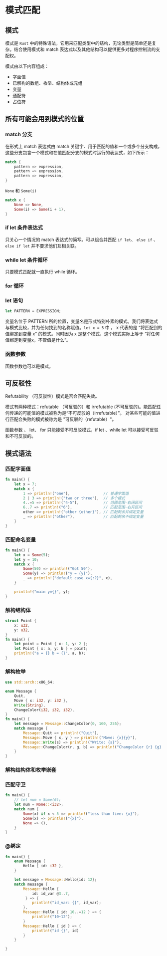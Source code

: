 # 模式匹配

## 模式

模式是 `Rust` 中的特殊语法，它用来匹配类型中的结构，无论类型是简单还是复杂。结合使用模式和 match 表达式以及其他结构可以提供更多对程序控制流的支配权。

模式由以下内容组成：

- 字面值
- 已解构的数组、枚举、结构体或元组
- 变量
- 通配符
- 占位符

## 所有可能会用到模式的位置

### match 分支

在形式上 match 表达式由 match 关键字、用于匹配的值和一个或多个分支构成，这些分支包含一个模式和在值匹配分支的模式时运行的表达式，如下所示：

```rust
match {
    pattern => expression,
    pattern => expression,
    pattern => expression,
}
```
`None` 和 `Some(i)` 
```rust
match x {
    None => None,
    Some(i) => Some(i + 1),
}
```

### if let 条件表达式

只关心一个情况的 match 表达式的简写。可以组合并匹配 `if let`、 `else if` 、`else if let` 并不要求他们互相关联。


### while let 条件循环

只要模式匹配就一直执行 while 循环。

### for 循环

### let 语句

```rust
let PATTERN = EXPRESSION;
```

变量名位于 PATTERN 所的位置，变量名是形式特别朴素的模式。我们将表达式与模式比较，并为任何找到的名称赋值。`let x = 5` 中 ，
x 代表的是 “将匹配到的值绑定到变量 x” 的模式。同时因为 x 是整个模式，这个模式实际上等于 “将任何值绑定到变量x，不管值是什么”。

### 函数参数

函数参数也可以是模式。


## 可反驳性

Refutability （可反驳性）模式是否会匹配失效。

模式有两种模式：refutable （可反驳的）和 irrefutable (不可反驳的)。能匹配任何传递的可能值的模式被称为是“不可反驳的（irrefutable）”。
对某些可能的值进行匹配会失败的模式被称为是 "可反驳的（refutable）"。

函数参数 、 let、 for 只能接受不可反驳模式，if let 、while let 可以接受可反驳和不可反驳的。

## 模式语法

### 匹配字面值

```rust
fn main() {
    let x = 7;
    match x {
        1 => println!("one"),               // 普通字面值
        2 | 3 => println!("two or three"),  // 多个模式
        4..=5 => println!("4-5"),           // 范围范围-右闭区间
        6..7 => println!("6"),              // 匹配范围-右开区间
        other => println!("other {other}"), // 匹配剩余并绑定变量
        _ => println!("other"),             // 匹配剩余不绑定变量
    }
}
```

### 匹配命名变量

```rust
fn main() {
    let x = Some(5);
    let y = 10;
    match x {
        Some(50) => println!("Got 50"),
        Some(y) => println!("y = {y}"),
        _ => println!("default case x={:?}", x),
    }

    println!("main y={}", y);
}
```

### 解构结构体

```rust
struct Point {
    x: u32,
    y: u32,
}
fn main() {
    let point = Point { x: 1, y: 2 };
    let Point { x: a, y: b } = point;
    println!("a = {} b = {}", a, b);
}

```

### 解构枚举

```rust
use std::arch::x86_64;

enum Message {
    Quit,
    Move { x: i32, y: i32 },
    Write(String),
    ChangeColor(i32, i32, i32),
}
fn main() {
    let message = Message::ChangeColor(0, 160, 255);
    match message {
        Message::Quit => println!("Quit"),
        Message::Move { x, y } => println!("Move: {x}{y}"),
        Message::Write(s) => println!("Write: {s}"),
        Message::ChangeColor(r, g, b) => println!("ChangeColor {r} {g} {b}")
    }
}
```

### 解构结构体和枚举嵌套

### 匹配守卫

```rust
fn main() {
    // let num = Some(6);
    let num = None::<i32>;
    match num {
        Some(x) if x < 5 => println!("less than five: {x}"),
        Some(x) => println!("{x}"),
        None => (),
    }
}

```

### @绑定

```rust
fn main() {
    enum Message {
        Hello { id: i32 },
    }

    let message = Message::Hello{id: 12};
    match message {
        Message::Hello { 
            id: id_var @3..7,
         } => {
            println!("id_var: {}", id_var);
        },
        Message::Hello { id: 10..=12 } => {
            println!("10~12");
        }
        Message::Hello { id } => {
            println!("id {}", id)
        }
    }

}
```